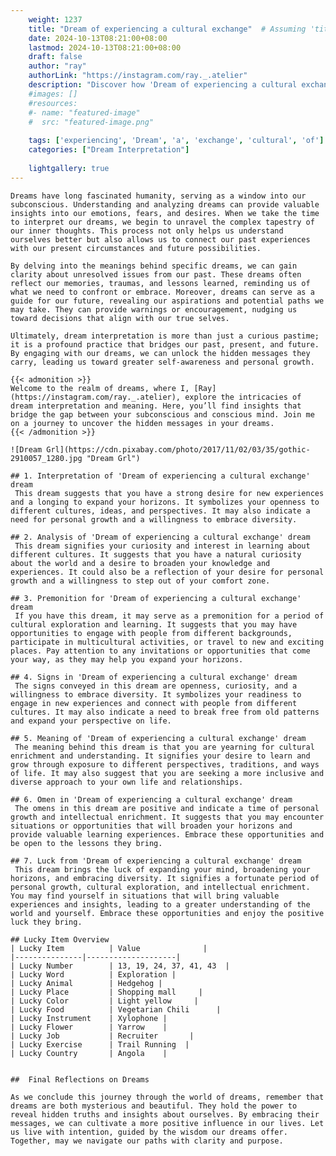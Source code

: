 ```yaml
---
    weight: 1237
    title: "Dream of experiencing a cultural exchange"  # Assuming 'title' column exists
    date: 2024-10-13T08:21:00+08:00
    lastmod: 2024-10-13T08:21:00+08:00
    draft: false
    author: "ray"
    authorLink: "https://instagram.com/ray._.atelier"
    description: "Discover how 'Dream of experiencing a cultural exchange' can interpret your future and uncover its significant meanings in your life."
    #images: []
    #resources:
    #- name: "featured-image"
    #  src: "featured-image.png"
    
    tags: ['experiencing', 'Dream', 'a', 'exchange', 'cultural', 'of']
    categories: ["Dream Interpretation"]
    
    lightgallery: true
---
```

    
    Dreams have long fascinated humanity, serving as a window into our subconscious. Understanding and analyzing dreams can provide valuable insights into our emotions, fears, and desires. When we take the time to interpret our dreams, we begin to unravel the complex tapestry of our inner thoughts. This process not only helps us understand ourselves better but also allows us to connect our past experiences with our present circumstances and future possibilities.
    
    By delving into the meanings behind specific dreams, we can gain clarity about unresolved issues from our past. These dreams often reflect our memories, traumas, and lessons learned, reminding us of what we need to confront or embrace. Moreover, dreams can serve as a guide for our future, revealing our aspirations and potential paths we may take. They can provide warnings or encouragement, nudging us toward decisions that align with our true selves.
    
    Ultimately, dream interpretation is more than just a curious pastime; it is a profound practice that bridges our past, present, and future. By engaging with our dreams, we can unlock the hidden messages they carry, leading us toward greater self-awareness and personal growth.
    
    {{< admonition >}}
    Welcome to the realm of dreams, where I, [Ray](https://instagram.com/ray._.atelier), explore the intricacies of dream interpretation and meaning. Here, you’ll find insights that bridge the gap between your subconscious and conscious mind. Join me on a journey to uncover the hidden messages in your dreams.
    {{< /admonition >}}
    
    ![Dream Grl](https://cdn.pixabay.com/photo/2017/11/02/03/35/gothic-2910057_1280.jpg "Dream Grl")
    
    ## 1. Interpretation of 'Dream of experiencing a cultural exchange' dream
     This dream suggests that you have a strong desire for new experiences and a longing to expand your horizons. It symbolizes your openness to different cultures, ideas, and perspectives. It may also indicate a need for personal growth and a willingness to embrace diversity.
    
    ## 2. Analysis of 'Dream of experiencing a cultural exchange' dream
     This dream signifies your curiosity and interest in learning about different cultures. It suggests that you have a natural curiosity about the world and a desire to broaden your knowledge and experiences. It could also be a reflection of your desire for personal growth and a willingness to step out of your comfort zone.
    
    ## 3. Premonition for 'Dream of experiencing a cultural exchange' dream
     If you have this dream, it may serve as a premonition for a period of cultural exploration and learning. It suggests that you may have opportunities to engage with people from different backgrounds, participate in multicultural activities, or travel to new and exciting places. Pay attention to any invitations or opportunities that come your way, as they may help you expand your horizons.
    
    ## 4. Signs in 'Dream of experiencing a cultural exchange' dream
     The signs conveyed in this dream are openness, curiosity, and a willingness to embrace diversity. It symbolizes your readiness to engage in new experiences and connect with people from different cultures. It may also indicate a need to break free from old patterns and expand your perspective on life.
    
    ## 5. Meaning of 'Dream of experiencing a cultural exchange' dream
     The meaning behind this dream is that you are yearning for cultural enrichment and understanding. It signifies your desire to learn and grow through exposure to different perspectives, traditions, and ways of life. It may also suggest that you are seeking a more inclusive and diverse approach to your own life and relationships.
    
    ## 6. Omen in 'Dream of experiencing a cultural exchange' dream
     The omens in this dream are positive and indicate a time of personal growth and intellectual enrichment. It suggests that you may encounter situations or opportunities that will broaden your horizons and provide valuable learning experiences. Embrace these opportunities and be open to the lessons they bring.
    
    ## 7. Luck from 'Dream of experiencing a cultural exchange' dream
     This dream brings the luck of expanding your mind, broadening your horizons, and embracing diversity. It signifies a fortunate period of personal growth, cultural exploration, and intellectual enrichment. You may find yourself in situations that will bring valuable experiences and insights, leading to a greater understanding of the world and yourself. Embrace these opportunities and enjoy the positive luck they bring.
    
    ## Lucky Item Overview
    | Lucky Item          | Value              |
    |---------------|--------------------|
    | Lucky Number        | 13, 19, 24, 37, 41, 43  |
    | Lucky Word          | Exploration |
    | Lucky Animal        | Hedgehog |
    | Lucky Place         | Shopping mall     |
    | Lucky Color         | Light yellow     |
    | Lucky Food          | Vegetarian Chili      |
    | Lucky Instrument    | Xylophone |
    | Lucky Flower        | Yarrow    |
    | Lucky Job           | Recruiter       |
    | Lucky Exercise      | Trail Running  |
    | Lucky Country       | Angola    |
    
    
    ##  Final Reflections on Dreams
    
    As we conclude this journey through the world of dreams, remember that dreams are both mysterious and beautiful. They hold the power to reveal hidden truths and insights about ourselves. By embracing their messages, we can cultivate a more positive influence in our lives. Let us live with intention, guided by the wisdom our dreams offer. Together, may we navigate our paths with clarity and purpose.
    